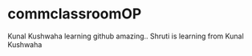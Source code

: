 # commclassroomOP

Kunal Kushwaha learning github amazing..
Shruti is learning from Kunal Kushwaha


